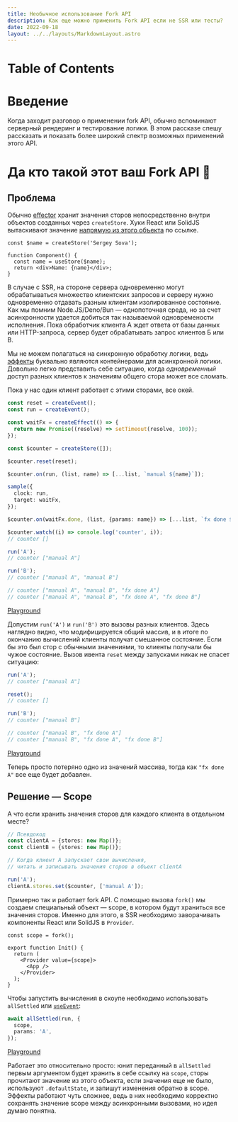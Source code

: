 ```yaml
---
title: Необычное использование Fork API
description: Как еще можно применить Fork API если не SSR или тесты?
date: 2022-09-18
layout: ../../layouts/MarkdownLayout.astro
---
```


# Table of Contents

# Введение

Когда заходит разговор о применении fork API, обычно вспоминают серверный рендеринг и тестирование логики. В этом
рассказе спешу рассказать и показать более широкий спектр возможных применений этого API.

# Да кто такой этот ваш Fork API 🔨

## Проблема

[effector]: https://effector.dev

Обычно [effector][effector] хранит значения сторов непосредственно внутри объектов созданных через `createStore`. Хуки
React или SolidJS вытаскивают
значение [напрямую из этого объекта](https://github.com/effector/effector/blob/88d721a0a0279109e4a45ba79568b5197152b080/src/react/apiBase.ts#L10)
по ссылке.

```tsx
const $name = createStore('Sergey Sova');

function Component() {
  const name = useStore($name);
  return <div>Name: {name}</div>;
}
```

В случае с SSR, на стороне сервера одновременно могут обрабатываться множество клиентских запросов и серверу нужно одновременно отдавать разным клиентам изолированное состояние. Как мы помним Node.JS/Deno/Bun — однопоточная среда, но за счет асинхронности удается добиться так называемой одновремености исполнения. Пока обработчик клиента А ждет ответа от базы данных или HTTP-запроса, сервер будет обрабатывать запрос клиентов Б или В.

Мы не можем полагаться на синхронную обработку логики, ведь [эффекты](https://effector.dev/ru/docs/api/effector/effect) буквально являются контейнерами для асинхронной логики. Довольно легко представить себе ситуацию, когда _одновременный_ доступ разных клиентов к значениям общего стора может все сломать.

Пока у нас один клиент работает с этими сторами, все окей.

```ts
const reset = createEvent();
const run = createEvent();

const waitFx = createEffect(() => {
  return new Promise((resolve) => setTimeout(resolve, 100));
});

const $counter = createStore([]);

$counter.reset(reset);

$counter.on(run, (list, name) => [...list, `manual ${name}`]);

sample({
  clock: run,
  target: waitFx,
});

$counter.on(waitFx.done, (list, {params: name}) => [...list, `fx done ${name}`]);

$counter.watch((i) => console.log('counter', i));
// counter []

run('A');
// counter ["manual A"]

run('B');
// counter ["manual A", "manual B"]

// counter ["manual A", "manual B", "fx done A"]
// counter ["manual A", "manual B", "fx done A", "fx done B"]
```

[Playground](https://share.effector.dev/5oBljPUk)

Допустим `run('A')` и `run('B')` это вызовы разных клиентов. Здесь наглядно видно, что модифицируется общий массив, и в итоге по окончанию вычислений клиенты получат смешанное состояние. Если бы это был стор с обычными значениями, то клиенты получали бы чужое состояние. Вызов ивента `reset` между запусками никак не спасет ситуацию:

```ts
run('A');
// counter ["manual A"]

reset();
// counter []

run('B');
// counter ["manual B"]

// counter ["manual B", "fx done A"]
// counter ["manual B", "fx done A", "fx done B"]
```

[Playground](https://share.effector.dev/6bzTKXwA)

Теперь просто потеряно одно из значений массива, тогда как `"fx done A"` все еще будет добавлен.

## Решение — Scope

А что если хранить значения сторов для каждого клиента в отдельном месте?

```ts
// Псевдокод
const clientA = {stores: new Map()};
const clientB = {stores: new Map()};

// Когда клиент A запускает свои вычисления,
// читать и записывать значения сторов в объект clientA

run('A');
clientA.stores.set($counter, ['manual A']);
```

Примерно так и работает fork API. С помощью вызова `fork()` мы создаем специальный объект — scope, в котором будут храниться все значения сторов. Именно для этого, в SSR необходимо заворачивать компоненты React или SolidJS в `Provider`.

```tsx
const scope = fork();

export function Init() {
  return (
    <Provider value={scope}>
      <App />
    </Provider>
  );
}
```

Чтобы запустить вычисления в скоупе необходимо использовать `allSettled` или [`useEvent`](https://effector.dev/ru/docs/api/effector-react/useEvent):

```ts
await allSettled(run, {
  scope,
  params: 'A',
});
```

[Playground](https://share.effector.dev/h9rENxUp)

Работает это относительно просто:
юнит переданный в `allSettled` первым аргументом будет хранить в себе ссылку на `scope`, сторы прочитают значение из этого объекта, если значения еще не было, используют `.defaultState`, и запишут изменения обратно в scope. Эффекты работают чуть сложнее, ведь в них необходимо корректно сохранять значение scope между асинхронными вызовами, но идея думаю понятна.

